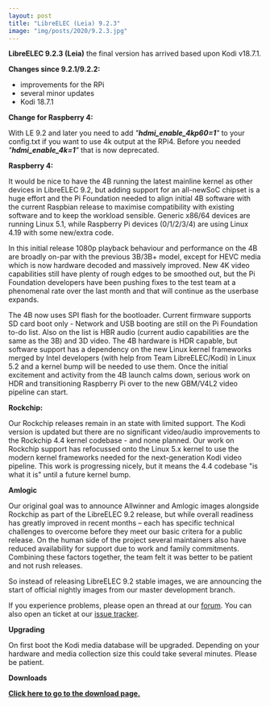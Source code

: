 ```yaml
---
layout: post
title: "LibreELEC (Leia) 9.2.3"
image: "img/posts/2020/9.2.3.jpg"
---
```


**LibreELEC 9.2.3 (Leia)** the final version has arrived based upon Kodi v18.7.1. 

**Changes since 9.2.1/9.2.2:**

- improvements for the RPi
- several minor updates
- Kodi 18.7.1

**Change for Raspberry 4:**

With LE 9.2 and later you need to add _"**hdmi\_enable\_4kp60=1**"_ to your config.txt if you want to use 4k output at the RPi4. Before you needed _"**hdmi\_enable\_4k=1**"_ that is now deprecated.

**Raspberry 4:**

It would be nice to have the 4B running the latest mainline kernel as other devices in LibreELEC 9.2, but adding support for an all-newSoC chipset is a huge effort and the Pi Foundation needed to align initial 4B software with the current Raspbian release to maximise compatibility with existing software and to keep the workload sensible. Generic x86/64 devices are running Linux 5.1, while Raspberry Pi devices (0/1/2/3/4) are using Linux 4.19 with some new/extra code.

In this initial release 1080p playback behaviour and performance on the 4B are broadly on-par with the previous 3B/3B+ model, except for HEVC media which is now hardware decoded and massively improved. New 4K video capabilities still have plenty of rough edges to be smoothed out, but the Pi Foundation developers have been pushing fixes to the test team at a phenomenal rate over the last month and that will continue as the userbase expands.

The 4B now uses SPI flash for the bootloader. Current firmware supports SD card boot only - Network and USB booting are still on the Pi Foundation to-do list. Also on the list is HBR audio (current audio capabilities are the same as the 3B) and 3D video. The 4B hardware is HDR capable, but software support has a dependency on the new Linux kernel frameworks merged by Intel developers (with help from Team LibreELEC/Kodi) in Linux 5.2 and a kernel bump will be needed to use them. Once the initial excitement and activity from the 4B launch calms down, serious work on HDR and transitioning Raspberry Pi over to the new GBM/V4L2 video pipeline can start.

**Rockchip:**

Our Rockchip releases remain in an state with limited support. The Kodi version is updated but there are no significant video/audio improvements to the Rockchip 4.4 kernel codebase - and none planned. Our work on Rockchip support has refocussed onto the Linux 5.x kernel to use the modern kernel frameworks needed for the next-generation Kodi video pipeline. This work is progressing nicely, but it means the 4.4 codebase "is what it is" until a future kernel bump.

**Amlogic**

Our original goal was to announce Allwinner and Amlogic images alongside Rockchip as part of the LibreELEC 9.2 release, but while overall readiness has greatly improved in recent months – each has specific technical challenges to overcome before they meet our basic critera for a public release. On the human side of the project several maintainers also have reduced availability for support due to work and family commitments. Combining these factors together, the team felt it was better to be patient and not rush releases.  
  
So instead of releasing LibreELEC 9.2 stable images, we are announcing the start of official nightly images from our master development branch.

If you experience problems, please open an thread at our [forum](https://forum.libreelec.tv). You can also open an ticket at our [issue tracker](https://forum.libreelec.tv/core/ticketsystem/).

**Upgrading**

On first boot the Kodi media database will be upgraded. Depending on your hardware and media collection size this could take several minutes. Please be patient.

**Downloads**

[**Click here to go to the download page.**](https://libreelec.tv/downloads_new/)

